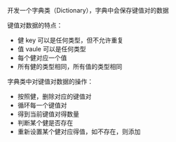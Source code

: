 开发一个字典类（Dictionary），字典中会保存键值对的数据

键值对数据的特点：

- 健 key 可以是任何类型，但不允许重复
- 值 vaule 可以是任何类型
- 每个健对应一个值
- 所有健的类型相同，所有值的类型相同

字典类中对键值对数据的操作：

- 按照健，删除对应的键值对
- 循环每一个键值对
- 得到当前键值对得数量
- 判断某个健是否存在
- 重新设置某个健对应得值，如不存在，则添加
